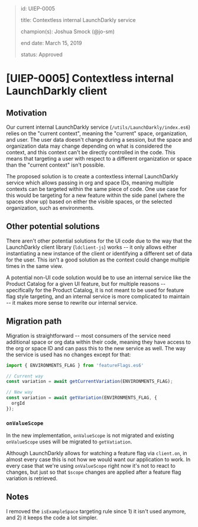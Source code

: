 > id: UIEP-0005
>
> title: Contextless internal LaunchDarkly service
>
> champion(s): Joshua Smock (@jo-sm)
>
> end date: March 15, 2019
>
> status: Approved

# [UIEP-0005] Contextless internal LaunchDarkly client

## Motivation

Our current internal LaunchDarkly service (`/utils/LaunchDarkly/index.es6`) relies on the "current context", meaning the "current" space, organization, and user. The user data doesn't change during a session, but the space and organization data may change depending on what is considered the context, and this context can't be directly controlled in the code. This means that targeting a user with respect to a different organization or space than the "current context" isn't possible.

The proposed solution is to create a contextless internal LaunchDarkly service which allows passing in org and space IDs, meaning multiple contexts can be targeted within the same piece of code. One use case for this would be targeting for a new feature within the side panel (where the spaces show up) based on either the visible spaces, or the selected organization, such as environments.

## Other potential solutions

There aren't other potential solutions for the UI code due to the way that the LaunchDarkly client library (`ldclient-js`) works -- it only allows either instantiating a new instance of the client or identifying a different set of data for the user. This isn't a good solution as the context could change multiple times in the same view.

A potential non-UI code solution would be to use an internal service like the Product Catalog for a given UI feature, but for multiple reasons -- specifically for the Product Catalog, it is not meant to be used for feature flag style targeting, and an internal service is more complicated to maintain -- it makes more sense to rewrite our internal service.

## Migration path

Migration is straightforward -- most consumers of the service need additional space or org data within their code, meaning they have access to the org or space ID and can pass this to the new service as well. The way the service is used has no changes except for that:

```js
import { ENVIRONMENTS_FLAG } from 'featureFlags.es6'

// Current way
const variation = await getCurrentVariation(ENVIRONMENTS_FLAG);

// New way
const variation = await getVariation(ENVIRONMENTS_FLAG, {
  orgId
});
```

### `onValueScope`

In the new implementation, `onValueScope` is not migrated and existing `onValueScope` uses will be migrated to `getVatiation`.

Although LaunchDarkly allows for watching a feature flag via `client.on`, in almost every case this is not how we would want our application to work. In every case that we're using `onValueScope` right now it's not to react to changes, but just so that `$scope` changes are applied after a feature flag variation is retrieved.

## Notes

I removed the `isExampleSpace` targeting rule since 1) it isn't used anymore, and 2) it keeps the code a lot simpler.
